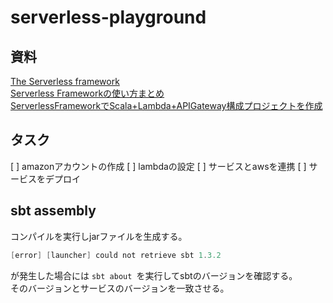 # serverless-playground
## 資料
[The Serverless framework](https://www.serverless.com/)  
[Serverless Frameworkの使い方まとめ](https://serverless.co.jp/blog/25/)  
[ServerlessFrameworkでScala+Lambda+APIGateway構成プロジェクトを作成](https://qiita.com/Kuchitama/items/d6c92f079dd8ee0ceaf0)  

## タスク
[ ] amazonアカウントの作成
[ ] lambdaの設定
[ ] サービスとawsを連携
[ ] サービスをデプロイ

## sbt assembly
コンパイルを実行しjarファイルを生成する。  
```scala
[error] [launcher] could not retrieve sbt 1.3.2
```
が発生した場合には `sbt about `を実行してsbtのバージョンを確認する。  
そのバージョンとサービスのバージョンを一致させる。  

